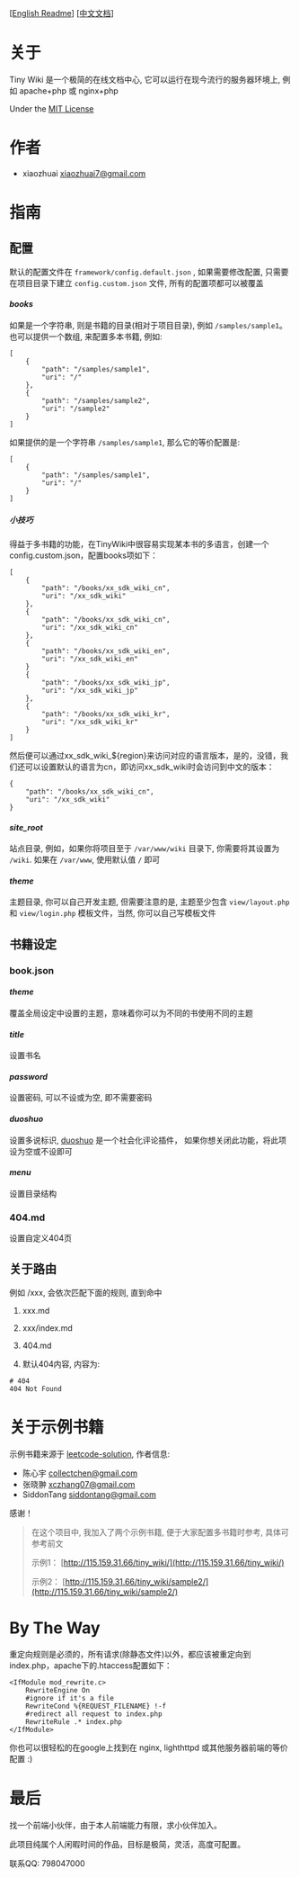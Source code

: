[[English Readme](README.md)]  [[中文文档](README_CN.md)]

# 关于
Tiny Wiki 是一个极简的在线文档中心, 它可以运行在现今流行的服务器环境上, 例如 apache+php 或 nginx+php

Under the [MIT License](LICENSE.md)

# 作者
+ xiaozhuai [xiaozhuai7@gmail.com](xiaozhuai7@gmail.com)

# 指南

## 配置
默认的配置文件在 `framework/config.default.json` , 如果需要修改配置, 只需要在项目目录下建立 `config.custom.json` 文件, 所有的配置项都可以被覆盖

#### ***books***

如果是一个字符串, 则是书籍的目录(相对于项目目录), 例如 `/samples/sample1`。 也可以提供一个数组, 来配置多本书籍, 例如:
```
[
    {
        "path": "/samples/sample1",
        "uri": "/"
    },
    {
        "path": "/samples/sample2",
        "uri": "/sample2"
    }
]
```
如果提供的是一个字符串 `/samples/sample1`, 那么它的等价配置是:
```
[
    {
        "path": "/samples/sample1",
        "uri": "/"
    }
]
```

##### ***小技巧***
 
得益于多书籍的功能，在TinyWiki中很容易实现某本书的多语言，创建一个config.custom.json，配置books项如下：
```
[
    {
        "path": "/books/xx_sdk_wiki_cn",
        "uri": "/xx_sdk_wiki"
    },
    {
        "path": "/books/xx_sdk_wiki_cn",
        "uri": "/xx_sdk_wiki_cn"
    },
    {
        "path": "/books/xx_sdk_wiki_en",
        "uri": "/xx_sdk_wiki_en"
    }
    {
        "path": "/books/xx_sdk_wiki_jp",
        "uri": "/xx_sdk_wiki_jp"
    },
    {
        "path": "/books/xx_sdk_wiki_kr",
        "uri": "/xx_sdk_wiki_kr"
    }
]
```
然后便可以通过xx_sdk_wiki_${region}来访问对应的语言版本，是的，没错，我们还可以设置默认的语言为cn，即访问xx_sdk_wiki时会访问到中文的版本：
```
{
    "path": "/books/xx_sdk_wiki_cn",
    "uri": "/xx_sdk_wiki"
}
```

#### ***site_root***

站点目录, 例如，如果你将项目至于 `/var/www/wiki` 目录下, 你需要将其设置为 `/wiki`. 如果在 `/var/www`, 使用默认值 `/` 即可

#### ***theme***

主题目录, 你可以自己开发主题, 但需要注意的是, 主题至少包含 `view/layout.php` 和 `view/login.php` 模板文件，当然, 你可以自己写模板文件


## 书籍设定

### book.json

#### ***theme***

覆盖全局设定中设置的主题，意味着你可以为不同的书使用不同的主题

#### ***title***

设置书名

#### ***password***

设置密码, 可以不设或为空, 即不需要密码

#### ***duoshuo***

设置多说标识, [duoshuo](http://duoshuo.com/) 是一个社会化评论插件， 如果你想关闭此功能，将此项设为空或不设即可

#### ***menu***

设置目录结构

### 404.md
设置自定义404页

## 关于路由

例如 /xxx, 会依次匹配下面的规则, 直到命中

1. xxx.md

2. xxx/index.md

3. 404.md

4. 默认404内容, 内容为:
```
# 404
404 Not Found
```

# 关于示例书籍
示例书籍来源于 [leetcode-solution](https://github.com/siddontang/leetcode-solution), 作者信息:
+ 陈心宇 [collectchen@gmail.com](collectchen@gmail.com)
+ 张晓翀 [xczhang07@gmail.com](xczhang07@gmail.com)
+ SiddonTang [siddontang@gmail.com](siddontang@gmail.com)

感谢！

> 在这个项目中, 我加入了两个示例书籍, 便于大家配置多书籍时参考, 具体可参考前文
>
> 示例1： [http://115.159.31.66/tiny_wiki/](http://115.159.31.66/tiny_wiki/)
>
> 示例2： [http://115.159.31.66/tiny_wiki/sample2/](http://115.159.31.66/tiny_wiki/sample2/)

# By The Way

重定向规则是必须的，所有请求(除静态文件)以外，都应该被重定向到index.php，apache下的.htaccess配置如下：
```
<IfModule mod_rewrite.c>
    RewriteEngine On
    #ignore if it's a file
    RewriteCond %{REQUEST_FILENAME} !-f
    #redirect all request to index.php
    RewriteRule .* index.php
</IfModule>
```
你也可以很轻松的在google上找到在 nginx, lighthttpd 或其他服务器前端的等价配置 :)

# 最后
找一个前端小伙伴，由于本人前端能力有限，求小伙伴加入。

此项目纯属个人闲暇时间的作品，目标是极简，灵活，高度可配置。

联系QQ: 798047000
